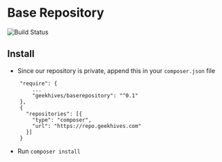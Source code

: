 # Base Repository

![Build Status](https://codebuild.ap-southeast-1.amazonaws.com/badges?uuid=eyJlbmNyeXB0ZWREYXRhIjoiaGpPNW52am5HMS9pcG1iaWJsUnZTbUxJL3pWRTlMblppdXE3TlFnZ2RhNjRTa2tGY1JyQXdDRndCR0s5aERzRHd0RXFIa05La0VtZDdhU09yUWtVa01jPSIsIml2UGFyYW1ldGVyU3BlYyI6Imp1WkRvSWlkaStLSGFOWEMiLCJtYXRlcmlhbFNldFNlcmlhbCI6MX0%3D&branch=master)

## Install

- Since our repository is private, append this in your `composer.json` file

```
    "require": {
        ...
        "geekhives/baserepository": "^0.1"
    },
    {
      "repositories": [{
        "type": "composer",
        "url": "https://repo.geekhives.com"
      }]
    }
```

- Run `composer install`
